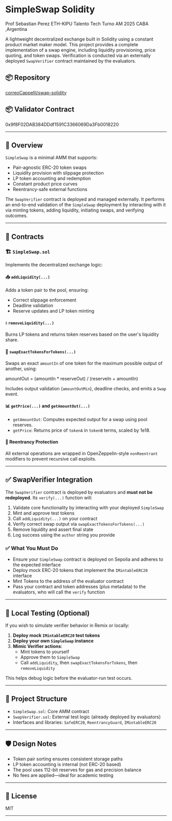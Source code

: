 # SimpleSwap Solidity

Prof Sebastian Perez ETH-KIPU Talento Tech Turno AM 2025 CABA ,Argentina

A lightweight decentralized exchange built in Solidity using a constant product market maker model. This project provides a complete implementation of a swap engine, including liquidity provisioning, price quoting, and token swaps. Verification is conducted via an externally deployed `SwapVerifier` contract maintained by the evaluators.

## 📦 Repository

[correoCappelli/swap-solidity](https://github.com/correoCappelli/swap-solidity.git)

## 📦 Validator Contract

0x9f8F02DAB384DDdf1591C3366069Da3Fb0018220

---

## 🧠 Overview

`SimpleSwap` is a minimal AMM that supports:
- Pair-agnostic ERC-20 token swaps
- Liquidity provision with slippage protection
- LP token accounting and redemption
- Constant product price curves
- Reentrancy-safe external functions

The `SwapVerifier` contract is deployed and managed externally. It performs an end-to-end validation of the `SimpleSwap` deployment by interacting with it via minting tokens, adding liquidity, initiating swaps, and verifying outcomes.

---

## 🔧 Contracts

### 🏗️ `SimpleSwap.sol`

Implements the decentralized exchange logic:

#### 📥 `addLiquidity(...)`

Adds a token pair to the pool, ensuring:
- Correct slippage enforcement
- Deadline validation
- Reserve updates and LP token minting

#### 💧 `removeLiquidity(...)`

Burns LP tokens and returns token reserves based on the user's liquidity share.

#### 🔁 `swapExactTokensForTokens(...)`

Swaps an exact `amountIn` of one token for the maximum possible output of another, using:

amountOut = (amountIn * reserveOut) / (reserveIn + amountIn)


Includes output validation (`amountOutMin`), deadline checks, and emits a `Swap` event.

#### 📊 `getPrice(...)` and `getAmountOut(...)`

- `getAmountOut`: Computes expected output for a swap using pool reserves.
- `getPrice`: Returns price of `tokenA` in `tokenB` terms, scaled by 1e18.

#### 🔐 Reentrancy Protection

All external operations are wrapped in OpenZeppelin-style `nonReentrant` modifiers to prevent recursive call exploits.

---

## ✅ SwapVerifier Integration

The `SwapVerifier` contract is deployed by evaluators and **must not be redeployed**. Its `verify(...)` function will:
1. Validate core functionality by interacting with your deployed `SimpleSwap`
2. Mint and approve test tokens
3. Call `addLiquidity(...)` on your contract
4. Verify correct swap output via `swapExactTokensForTokens(...)`
5. Remove liquidity and assert final state
6. Log success using the `author` string you provide

### ✅ What You Must Do

- Ensure your `SimpleSwap` contract is deployed on Sepolia and adheres to the expected interface
- Deploy mock ERC-20 tokens that implement the `IMintableERC20` interface
- Mint Tokens to the address of the evaluator contract
- Pass your contract and token addresses (plus metadata) to the evaluators, who will call the `verify` function

---

## 🧪 Local Testing (Optional)

If you wish to simulate verifier behavior in Remix or locally:

1. **Deploy mock `IMintableERC20` test tokens**
2. **Deploy your own `SimpleSwap` instance**
3. **Mimic Verifier actions**:
   - Mint tokens to yourself
   - Approve them to `SimpleSwap`
   - Call `addLiquidity`, then `swapExactTokensForTokens`, then `removeLiquidity`

This helps debug logic before the evaluator-run test occurs.

---

## 📁 Project Structure

- `SimpleSwap.sol`: Core AMM contract
- `SwapVerifier.sol`: External test logic (already deployed by evaluators)
- Interfaces and libraries: `SafeERC20`, `ReentrancyGuard`, `IMintableERC20`

---

## 🛡️ Design Notes

- Token pair sorting ensures consistent storage paths
- LP token accounting is internal (not ERC-20 based)
- The pool uses 112-bit reserves for gas and precision balance
- No fees are applied—ideal for academic testing

---

## 📄 License

MIT

---

